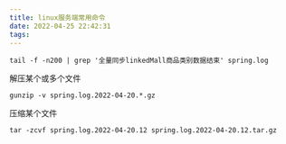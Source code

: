 ```yaml
---
title: linux服务端常用命令
date: 2022-04-25 22:42:31
tags:
---
```


```
tail -f -n200 | grep '全量同步linkedMall商品类别数据结束' spring.log
```

解压某个或多个文件
```
gunzip -v spring.log.2022-04-20.*.gz
```

压缩某个文件
```
tar -zcvf spring.log.2022-04-20.12 spring.log.2022-04-20.12.tar.gz

```